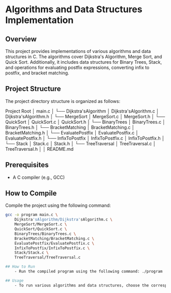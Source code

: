 # Algorithms and Data Structures Implementation

## Overview

This project provides implementations of various algorithms and data structures in C. The algorithms cover Dijkstra's Algorithm, Merge Sort, and Quick Sort. Additionally, it includes data structures for Binary Trees, Stack, and operations for evaluating postfix expressions, converting infix to postfix, and bracket matching.

## Project Structure

The project directory structure is organized as follows:

Project Root
│   main.c
│
└── Dijkstra'sAlgorithm
│       Dijkstra'sAlgorithm.c
│       Dijkstra'sAlgorithm.h
│
└── MergeSort
│       MergeSort.c
│       MergeSort.h
│
└── QuickSort
│       QuickSort.c
│       QuickSort.h
│
└── BinaryTrees
│       BinaryTrees.c
│       BinaryTrees.h
│
└── BracketMatching
│       BracketMatching.c
│       BracketMatching.h
│
└── EvaluatePostfix
│       EvaluatePostfix.c
│       EvaluatePostfix.h
│
└── InfixToPostfix
│       InfixToPostfix.c
│       InfixToPostfix.h
│
└── Stack
│       Stack.c
│       Stack.h
│
└── TreeTraversal
│       TreeTraversal.c
│       TreeTraversal.h
│
│   README.md


## Prerequisites

- A C compiler (e.g., GCC)

## How to Compile

Compile the project using the following command:

```bash
gcc -o program main.c \
    Dijkstra'sAlgorithm/Dijkstra'sAlgorithm.c \
    MergeSort/MergeSort.c \
    QuickSort/QuickSort.c \
    BinaryTrees/BinaryTrees.c \
    BracketMatching/BracketMatching.c \
    EvaluatePostfix/EvaluatePostfix.c \
    InfixToPostfix/InfixToPostfix.c \
    Stack/Stack.c \
    TreeTraversal/TreeTraversal.c

## How to Run
    - Run the compiled program using the following command: ./program

## Usage
    - To run various algorithms and data structures, choose the corresponding options in the interactive menu.